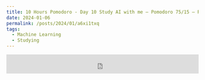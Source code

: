 ```yaml
---
title: 10 Hours Pomodoro - Day 10 Study AI with me — Pomodoro 75/15 — Relaxing LoFi + Rain
date: 2024-01-06
permalink: /posts/2024/01/a6xi1txq
tags:
  - Machine Learning
  - Studying
---
```


<iframe width="100%" height="50" src="https://www.youtube.com/embed/GLIIHD6terk" frameborder="0" allowfullscreen></iframe>
